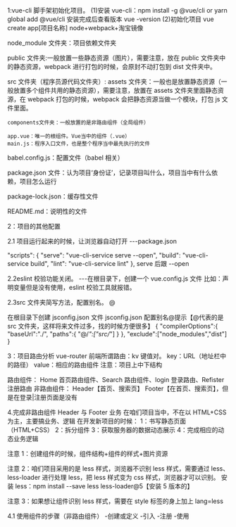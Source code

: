 1:vue-cli 脚手架初始化项目。 (1)安装 vue-cli：npm install -g @vue/cli or yarn global add @vue/cli 安装完成后查看版本 vue -version (2)初始化项目 vue create app[项目名称]
node+webpack+淘宝镜像

node_module 文件夹：项目依赖文件夹

public 文件夹:一般放置一些静态资源（图片），需要注意，放在 public 文件夹中的静态资源，webpack 进行打包的时候，会原封不动打包到 dist 文件夹中。

src 文件夹（程序员源代码文件夹）:
assets 文件夹：一般也是放置静态资源（一般放置多个组件共用的静态资源），需要注意，放置在 assets 文件夹里面静态资源，在 webpack 打包的时候，webpack 会把静态资源当做一个模块，打包 js 文件里面。

    components文件夹：一般放置的是非路由组件（全局组件）

    app.vue：唯一的根组件。Vue当中的组件（.vue）
    main.js：程序入口文件，也是整个程序当中最先执行的文件

babel.config.js：配置文件（babel 相关）

package.json 文件：认为项目‘身份证’，记录项目叫什么，项目当中有什么依赖，项目怎么运行

package-lock.json：缓存性文件

README.md：说明性的文件

2：项目的其他配置

2.1 项目运行起来的时候，让浏览器自动打开
---package.json

"scripts": {
"serve": "vue-cli-service serve --open",
"build": "vue-cli-service build",
"lint": "vue-cli-service lint"
}, serve 后跟 --open

2.2eslint 校验功能关闭。
---在根目录下，创建一个 vue.config.js 文件
比如：声明变量但是没有使用，eslint 校验工具就报错。

2.3src 文件夹简写方法，配置别名。 @

在根目录下创建 jsconfig.json 文件
jsconfig.json 配置别名@提示【@代表的是 src 文件夹，这样将来文件过多，找的时候方便很多】
{
"compilerOptions":{
"baseUrl":"./",
"paths":{
"@/_":["src/_"]
}
},
"exclude":["node_modules","dist"]
}

3：项目路由分析
vue-router
前端所谓路由：kv 键值对。
key：URL（地址栏中的路径）
value：相应的路由组件
注意：项目上中下结构

路由组件：
Home 首页路由组件、Search 路由组件、login 登录路由、Refister 注册路由
非路由组件：
Header【首页、搜索页】
Footer【在首页、搜索页】，但是在登录|注册页面是没有

4.完成非路由组件 Header 与 Footer 业务
在咱们项目当中，不在以 HTML+CSS 为主，主要搞业务、逻辑
在开发新项目的时候：
1：书写静态页面（HTML+CSS）
2：拆分组件
3：获取服务器的数据动态展示
4：完成相应的动态业务逻辑

注意 1：创建组件的时候，组件结构+组件的样式+图片资源

注意 2：咱们项目采用的是 less 样式，浏览器不识别 less 样式，需要通过 less、less-loader 进行处理 less，把 less 样式变为 css 样式，浏览器才可以识别。
安装 less：npm install --save less less-loader@5【安装 5 版本的】

注意 3：如果想让组件识别 less 样式，需要在 style 标签的身上加上 lang=less

4.1 使用组件的步骤（非路由组件） -创建或定义 -引入 -注册 -使用
